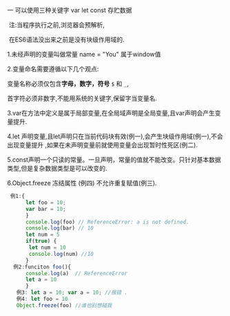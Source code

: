 一 可以使用三种关键字 var let const 存贮数据 

​     注:当程序执行之前,浏览器会预解析,

​        在ES6语法没出来之前是没有块级作用域的.

1.未经声明的变量叫做常量  name = "You"   属于window值

2.变量命名需要遵循以下几个观点:

   变量名称必须仅包含**字母，数字，符号** `$` 和 `_`,

   首字符必须非数字,不能用系统的关键字,保留字当变量名.

3.var在方法中定义是属于局部变量,在全局域声明是全局变量,且var声明会产生变量提升.

4.let 声明变量,且let声明只在当前代码块有效(例一),会产生块级作用域(例一),不会出现变量提升
  ,如果在未声明变量前就使用变量会出现暂时性死区(例二).

5.const声明一个只读的常量。一旦声明，常量的值就不能改变。只针对基本数据类型,但是复杂数据类型是可以改变的.

6.Object.freeze 冻结属性 (例四)   不允许重复赋值(例三).

```javascript
 例1:{
	  let foo = 10;
	  var bar = 10;
      }
	  console.log(foo) // ReferenceError: a is not defined.
	  console.log(bar) // 10
      let num = 5
	  if(true) {
	   let num = 10
	   console.log(num) //10
	  }
  例2:funciton foo(){
	  console.log(a)  // ReferenceError
	  let a = 10
      }
   例3: let a = 10; var a = 10; //报错 . 
   例4: let foo = 10 
   Object.freeze(foo) //谁也别想碰我
```

 
